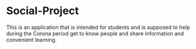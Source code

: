 # Social-Project


This is an application that is intended for students and
is supposed to help during the Corona period get 
to know people and share information and convenient learning.
